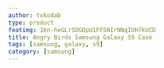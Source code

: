 ```yaml
---
author: tokodab
type: product
featimg: 16n-heGLrSOGDpU1FFSNIrNNqIUH7kUCD
title: Angry Birds Samsung Galaxy S9 Case
tags: [samsung, galaxy, s9]
category: [samsung]
---
```

